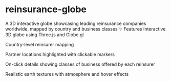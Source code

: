 # reinsurance-globe
A 3D interactive globe showcasing leading reinsurance companies worldwide, mapped by country and business classes
✨ Features
Interactive 3D globe using Three.js and Globe.gl

Country-level reinsurer mapping

Partner locations highlighted with clickable markers

On-click details showing classes of business offered by each reinsurer

Realistic earth textures with atmosphere and hover effects
